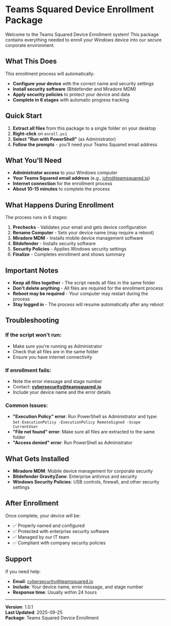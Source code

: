 # Teams Squared Device Enrollment Package

Welcome to the Teams Squared Device Enrollment system! This package contains everything needed to enroll your Windows device into our secure corporate environment.

## What This Does

This enrollment process will automatically:

- **Configure your device** with the correct name and security settings
- **Install security software** (Bitdefender and Miradore MDM)
- **Apply security policies** to protect your device and data
- **Complete in 6 stages** with automatic progress tracking

## Quick Start

1. **Extract all files** from this package to a single folder on your desktop
2. **Right-click** on `enroll.ps1`
3. **Select "Run with PowerShell"** (as Administrator)
4. **Follow the prompts** - you'll need your Teams Squared email address

## What You'll Need

- **Administrator access** to your Windows computer
- **Your Teams Squared email address** (e.g., john@teamsquared.io)
- **Internet connection** for the enrollment process
- **About 10-15 minutes** to complete the process

## What Happens During Enrollment

The process runs in 6 stages:

1. **Prechecks** - Validates your email and gets device configuration
2. **Rename Computer** - Sets your device name (may require a reboot)
3. **Miradore MDM** - Installs mobile device management software
4. **Bitdefender** - Installs security software
5. **Security Policies** - Applies Windows security settings
6. **Finalize** - Completes enrollment and shows summary

## Important Notes

- **Keep all files together** - The script needs all files in the same folder
- **Don't delete anything** - All files are required for the enrollment process
- **Reboot may be required** - Your computer may restart during the process
- **Stay logged in** - The process will resume automatically after any reboot

## Troubleshooting

### If the script won't run:

- Make sure you're running as Administrator
- Check that all files are in the same folder
- Ensure you have internet connectivity

### If enrollment fails:

- Note the error message and stage number
- Contact: **cybersecurity@teamsquared.io**
- Include your device name and the error details

### Common Issues:

- **"Execution Policy" error**: Run PowerShell as Administrator and type: `Set-ExecutionPolicy -ExecutionPolicy RemoteSigned -Scope CurrentUser`
- **"File not found" error**: Make sure all files are extracted to the same folder
- **"Access denied" error**: Run PowerShell as Administrator

## What Gets Installed

- **Miradore MDM**: Mobile device management for corporate security
- **Bitdefender GravityZone**: Enterprise antivirus and security
- **Windows Security Policies**: USB controls, firewall, and other security settings

## After Enrollment

Once complete, your device will be:

- ✅ Properly named and configured
- ✅ Protected with enterprise security software
- ✅ Managed by our IT team
- ✅ Compliant with company security policies

## Support

If you need help:

- **Email**: cybersecurity@teamsquared.io
- **Include**: Your device name, error message, and stage number
- **Response time**: Usually within 24 hours

---

**Version**: 1.0.1  
**Last Updated**: 2025-09-25  
**Package**: Teams Squared Device Enrollment
